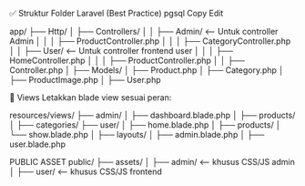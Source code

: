 ✅ Struktur Folder Laravel (Best Practice)
pgsql
Copy
Edit

app/
├── Http/
│ ├── Controllers/
│ │ ├── Admin/ <-- Untuk controller Admin
│ │ │ ├── ProductController.php
│ │ │ ├── CategoryController.php
│ │ ├── User/ <-- Untuk controller frontend user
│ │ │ ├── HomeController.php
│ │ │ ├── ProductController.php
│ │ ├── Controller.php
│
├── Models/
│ ├── Product.php
│ ├── Category.php
│ ├── ProductImage.php
│ ├── User.php

📁 Views
Letakkan blade view sesuai peran:

resources/views/
├── admin/
│ ├── dashboard.blade.php
│ ├── products/
│ ├── categories/
├── user/
│ ├── home.blade.php
│ ├── products/
│ └── show.blade.php
│
├── layouts/
│ ├── admin.blade.php
│ ├── user.blade.php

PUBLIC ASSET
public/
├── assets/
│ ├── admin/ <-- khusus CSS/JS admin
│ ├── user/ <-- khusus CSS/JS frontend
